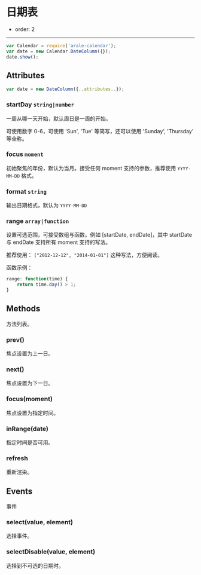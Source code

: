 # 日期表

- order: 2

-----

<style type="text/css">
.ui-calendar-date {
position: absolute;
top: 160px;
right: 10%;
}
</style>


````javascript
var Calendar = require('arale-calendar');
var date = new Calendar.DateColumn({});
date.show();
````


## Attributes

```javascript
var date = new DateColumn({..attributes..});
```

### startDay `string|number`

一周从哪一天开始，默认周日是一周的开始。

可使用数字 0-6，可使用 'Sun', 'Tue' 等简写，还可以使用 'Sunday', 'Thursday' 等全称。

### focus `moment`

初始聚焦的年份，默认为当月。接受任何 moment 支持的参数，推荐使用 ``YYYY-MM-DD`` 格式。

### format `string`

输出日期格式，默认为 ``YYYY-MM-DD``

### range `array|function`

设置可选范围，可接受数组与函数。例如 [startDate, endDate]，其中 startDate 与 endDate 支持所有 moment 支持的写法。

推荐使用： ``["2012-12-12", "2014-01-01"]`` 这种写法，方便阅读。

函数示例：

```javascript
range: function(time) {
    return time.day() > 1;
}
```


## Methods

方法列表。

### prev()

焦点设置为上一日。

### next()

焦点设置为下一日。

### focus(moment)

焦点设置为指定时间。

### inRange(date)

指定时间是否可用。

### refresh

重新渲染。

## Events

事件

### select(value, element)

选择事件。

### selectDisable(value, element)

选择到不可选的日期时。
